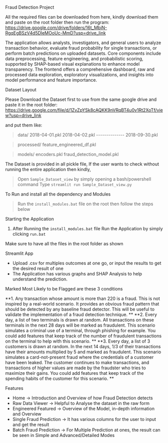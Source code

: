 Fraud Detection Project

All the required files can be downloaded from here, kindly download them and paste on the root folder then run the program:
https://drive.google.com/drive/folders/16t_MbiN-RgqEgBSzV4d5DleMOoUc-MmD?usp=drive_link

The application allows analysts, investigators, and general users to analyze transaction behavior, evaluate fraud probability 
for single transactions, or perform batch predictions on uploaded datasets. Core components include data preprocessing, 
feature engineering, and probabilistic scoring, supported by SHAP-based visual explanations to enhance model transparency. 
The frontend offers a comprehensive dashboard, raw and processed data exploration, exploratory visualizations, 
and insights into model performance and feature importance.

Dataset Layout

Please Download the Dataset first to use from the same google drive and paste it in the root folder:
https://drive.google.com/file/d/1ZvZpYSk8cAQKK9nVRqBT4u0v1Rt2XoTf/view?usp=drive_link

and put them like:
> data/
>   2018-04-01.pkl
>   2018-04-02.pkl
    --------------
>   2018-09-30.pkl

> processed/
>   feature_engineered_df.pkl

> models/
>  encoders.pkl
>  fraud_detection_model.pkl

The Dataset is provided in all pickle file, If the user wants to check without running the entire application then kindly,
> Open `Sample_Dataset_view` by simply opening a bash/powershell command
> Type `streamlit run Sample_Dataset_view.py`

To Run and install all the dependency and Modules
> Run the `install_modules.bat` file on the root
then follow the steps below

Starting the Application

1) After Running the `install_modules.bat` file
   Run the Application by simply clicking `run.bat`

Make sure to have all the files in the root folder as shown

Streamlit App

- Upload .csv for multiples outcomes at one go, or input the results to get the desired result of one
- The Application has various graphs and SHAP Analysis to help understand the prediction.

Marked Most Likely to be Flagged are these 3 conditions

**1. Any transaction whose amount is more than 220 is a fraud. This is not inspired by a real-world scenario. It provides an obvious fraud pattern that should be detected by any baseline fraud detector. This will be useful to validate the implementation of a fraud detection technique.  **
**2. Every day, a list of two terminals is drawn at random. All transactions on these terminals in the next 28 days will be marked as fraudulent. This scenario simulates a criminal use of a terminal, through phishing for example. You could add features that keep track of the number of fraudulent transactions on the terminal to help with this scenario.  **
**3. Every day, a list of 3 customers is drawn at random. In the next 14 days, 1/3 of their transactions have their amounts multiplied by 5 and marked as fraudulent. This scenario simulates a card-not-present fraud where the credentials of a customer have been leaked. The customer continues to make transactions, and transactions of higher values are made by the fraudster who tries to maximize their gains. You could add features that keep track of the spending habits of the customer for this scenario.  **


Features

- Home → Introduction and Overview of how Fraud Detection detects
- Raw Data Viewer → Helpful to Analyse the dataset in the raw form
- Engineered Featured → Overview of the Model, in-depth information and Overview
- Single Fraud Prediction → It has various columns for the user to input and get the result
- Batch Fraud Prediction → For Multiple Prediction at ones, the result can be seen in Simple and Advanced/Detailed Modes
